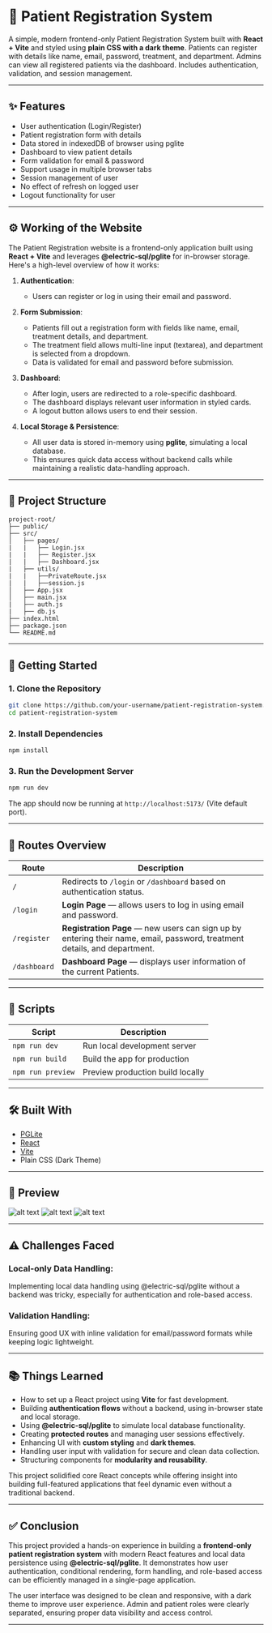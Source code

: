 # 🏥 Patient Registration System

A simple, modern frontend-only Patient Registration System built with **React + Vite** and styled using **plain CSS with a dark theme**. Patients can register with details like name, email, password, treatment, and department. Admins can view all registered patients via the dashboard. Includes authentication, validation, and session management.

---

## ✨ Features

- User authentication (Login/Register)
- Patient registration form with details
- Data stored in indexedDB of browser using pglite
- Dashboard to view patient details
- Form validation for email & password
- Support usage in multiple browser tabs
- Session management of user
- No effect of refresh on logged user
- Logout functionality for user

---

## ⚙️ Working of the Website

The Patient Registration website is a frontend-only application built using **React + Vite** and leverages **@electric-sql/pglite** for in-browser storage. Here's a high-level overview of how it works:

1. **Authentication**:
   - Users can register or log in using their email and password.

2. **Form Submission**:
   - Patients fill out a registration form with fields like name, email, treatment details, and department.
   - The treatment field allows multi-line input (textarea), and department is selected from a dropdown.
   - Data is validated for email and password before submission.

3. **Dashboard**:
   - After login, users are redirected to a role-specific dashboard.
   - The dashboard displays relevant user information in styled cards.
   - A logout button allows users to end their session.

4. **Local Storage & Persistence**:
   - All user data is stored in-memory using **pglite**, simulating a local database.
   - This ensures quick data access without backend calls while maintaining a realistic data-handling approach.

---

## 📁 Project Structure

```
project-root/
├── public/
├── src/
│   ├── pages/
|   |   ├── Login.jsx
|   |   ├── Register.jsx
|   |   ├── Dashboard.jsx
|   ├── utils/
|   |   ├──PrivateRoute.jsx
|   |   ├──session.js
│   ├── App.jsx
│   ├── main.jsx
|   ├── auth.js
|   ├── db.js
├── index.html
├── package.json
└── README.md
```

---

## 🚀 Getting Started

### 1. Clone the Repository

```bash
git clone https://github.com/your-username/patient-registration-system.git
cd patient-registration-system
```

### 2. Install Dependencies

```bash
npm install
```

### 3. Run the Development Server

```bash
npm run dev
```

The app should now be running at `http://localhost:5173/` (Vite default port).

---

## 🔀 Routes Overview

| Route        | Description |
|--------------|-------------|
| `/`          | Redirects to `/login` or `/dashboard` based on authentication status. |
| `/login`     | **Login Page** — allows users to log in using email and password. |
| `/register`  | **Registration Page** — new users can sign up by entering their name, email, password, treatment details, and department. |
| `/dashboard` | **Dashboard Page** — displays user information of the current Patients. |

---
## 🧪 Scripts

| Script         | Description               |
|----------------|---------------------------|
| `npm run dev`  | Run local development server |
| `npm run build`| Build the app for production |
| `npm run preview` | Preview production build locally |

---

## 🛠️ Built With

- [PGLite](https://pglite.dev/)
- [React](https://reactjs.org/)
- [Vite](https://vitejs.dev/)
- Plain CSS (Dark Theme)

---

## 📸 Preview

![alt text](image.png)
![alt text](image-1.png)
![alt text](image-2.png)

---

## ⚠️ Challenges Faced

### Local-only Data Handling:
Implementing local data handling using @electric-sql/pglite without a backend was tricky, especially for authentication and role-based access.

### Validation Handling:
Ensuring good UX with inline validation for email/password formats while keeping logic lightweight.


---

## 📚 Things Learned

- How to set up a React project using **Vite** for fast development.
- Building **authentication flows** without a backend, using in-browser state and local storage.
- Using **@electric-sql/pglite** to simulate local database functionality.
- Creating **protected routes** and managing user sessions effectively.
- Enhancing UI with **custom styling** and **dark themes**.
- Handling user input with validation for secure and clean data collection.
- Structuring components for **modularity and reusability**.

This project solidified core React concepts while offering insight into building full-featured applications that feel dynamic even without a traditional backend.

 ---

 ## ✅ Conclusion

This project provided a hands-on experience in building a **frontend-only patient registration system** with modern React features and local data persistence using **@electric-sql/pglite**. It demonstrates how user authentication, conditional rendering, form handling, and role-based access can be efficiently managed in a single-page application.

The user interface was designed to be clean and responsive, with a dark theme to improve user experience. Admin and patient roles were clearly separated, ensuring proper data visibility and access control.

---
